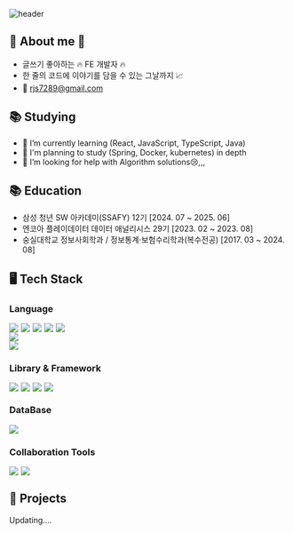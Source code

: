 <!-- Header -->
![header](https://capsule-render.vercel.app/api?type=waving&color=gradient&customColorList=22&height=300&section=header&text=Welcome😃&fontSize=60&animation=fadeIn)

<!-- Body -->
## 🎉 About me 🎉
- 글쓰기 좋아하는 🔥 FE 개발자 🔥
- 한 줄의 코드에 이야기를 담을 수 있는 그날까지 📈
- 📮 rjs7289@gmail.com

## 📚 Studying
* 🌱 I’m currently learning (React, JavaScript, TypeScript, Java)
* 👀 I'm planning to study (Spring, Docker, kubernetes) in depth
* 🤔 I’m looking for help with Algorithm solutions😢,,,

## 📚 Education
* 삼성 청년 SW 아카데미(SSAFY) 12기 [2024. 07 ~ 2025. 06]
* 엔코아 플레이데이터 데이터 애널리시스 29기 [2023. 02 ~ 2023. 08]
* 숭실대학교 정보사회학과 / 정보통계·보험수리학과(복수전공) [2017. 03 ~ 2024. 08]

## 🖥️ Tech Stack
### Language
<div style="display: flex; gap: 5px;">
  <!-- HTML5 -->
  <img src="https://img.shields.io/badge/HTML5-E34F26?style=flat-square&logo=HTML5&logoColor=white"/>
  <!-- CSS -->
  <img src="https://img.shields.io/badge/CSS3-1572B6?style=flat-square&logo=CSS3&logoColor=white"/>
  <!-- JavaScript -->
  <img src="https://img.shields.io/badge/JavaScript-F7DF1E?style=flat-square&logo=JavaScript&logoColor=white"/>
  <!-- TypeScript -->
  <img src="https://img.shields.io/badge/TypeScript-3178C6?style=flat-square&logo=TypeScript&logoColor=white"/>
  <!-- TailwindCSS -->
  <img src="https://img.shields.io/badge/TailwindCSS-06B6D4?style=flat-square&logo=TailwindCSS&logoColor=white&Color=white"/>
</div>

<div style="display: flex; gap: 5px;">
  <!-- Java -->
  <img src="https://img.shields.io/badge/Java-007396?style=flat-square&logo=OpenJDK&logoColor=white">
</div>

<div style="display: flex; gap: 5px;">
  <!-- Python -->
  <img src="https://img.shields.io/badge/Python-3776AB?style=flat-square&logo=Python&logoColor=white"/>
</div>

### Library & Framework
<div style="display: flex; gap: 5px;">
  <!-- React -->
  <img src="https://img.shields.io/badge/React-61DAFB?style=flat-square&logo=React&logoColor=white&Color=white"/>
  <!--Vue-->
  <img src="https://img.shields.io/badge/Vue.js-4FC08D?style=flat-square&logo=Vue.js&logoColor=white&Color=white"/>
  <!-- Tanstack Query -->
  <img src="https://img.shields.io/badge/ReactQuery-FF4154?style=flat-square&logo=ReactQuery&logoColor=white&Color=white"/>
  <!-- Zustand -->
  <img src="https://img.shields.io/badge/Zustand-000000?style=flat-square&logo=Zustand&logoColor=white&Color=white"/>
</div>
<div style="display: flex; gap: 5px;">
  <!--Spring-->
  <!--Spring Boot-->
</div>

### DataBase
<!--MySQL-->
<img src="https://img.shields.io/badge/MySQL-4479A1?style=flat-square&logo=MySQL&logoColor=white"/>

### Collaboration Tools
<div style="display: flex; gap: 5px;">
  <!-- Gitlab -->
  <img src="https://img.shields.io/badge/GitLab-FC6D26?style=flat-square&logo=GitLab&logoColor=white"/>
  <!-- Jira -->
  <img src="https://img.shields.io/badge/JiraSoftware-0052CC?style=flat-square&logo=JiraSoftware&logoColor=white"/>
</div>

## 🌟 Projects
Updating....

